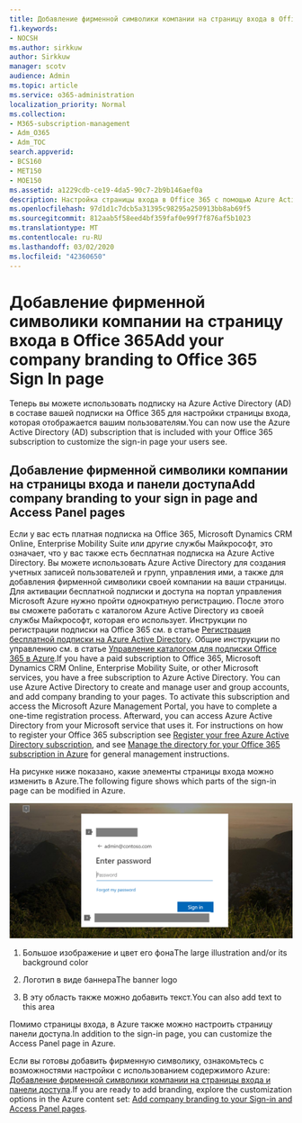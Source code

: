 ```yaml
---
title: Добавление фирменной символики компании на страницу входа в Office 365
f1.keywords:
- NOCSH
ms.author: sirkkuw
author: Sirkkuw
manager: scotv
audience: Admin
ms.topic: article
ms.service: o365-administration
localization_priority: Normal
ms.collection:
- M365-subscription-management
- Adm_O365
- Adm_TOC
search.appverid:
- BCS160
- MET150
- MOE150
ms.assetid: a1229cdb-ce19-4da5-90c7-2b9b146aef0a
description: Настройка страницы входа в Office 365 с помощью Azure Active Directory. Вы можете добавить иллюстрацию, логотип и текст на страницу входа.
ms.openlocfilehash: 97d1d1c7dcb5a31395c98295a250913bb8ab69f5
ms.sourcegitcommit: 812aab5f58eed4bf359faf0e99f7f876af5b1023
ms.translationtype: MT
ms.contentlocale: ru-RU
ms.lasthandoff: 03/02/2020
ms.locfileid: "42360650"
---
```

# <a name="add-your-company-branding-to-office-365-sign-in-page"></a><span data-ttu-id="79ed6-104">Добавление фирменной символики компании на страницу входа в Office 365</span><span class="sxs-lookup"><span data-stu-id="79ed6-104">Add your company branding to Office 365 Sign In page</span></span>

 <span data-ttu-id="79ed6-105">Теперь вы можете использовать подписку на Azure Active Directory (AD) в составе вашей подписки на Office 365 для настройки страницы входа, которая отображается вашим пользователям.</span><span class="sxs-lookup"><span data-stu-id="79ed6-105">You can now use the Azure Active Directory (AD) subscription that is included with your Office 365 subscription to customize the sign-in page your users see.</span></span> 
  
## <a name="add-company-branding-to-your-sign-in-page-and-access-panel-pages"></a><span data-ttu-id="79ed6-106">Добавление фирменной символики компании на страницы входа и панели доступа</span><span class="sxs-lookup"><span data-stu-id="79ed6-106">Add company branding to your sign in page and Access Panel pages</span></span>

<span data-ttu-id="79ed6-p102">Если у вас есть платная подписка на Office 365, Microsoft Dynamics CRM Online, Enterprise Mobility Suite или другие службы Майкрософт, это означает, что у вас также есть бесплатная подписка на Azure Active Directory. Вы можете использовать Azure Active Directory для создания учетных записей пользователей и групп, управления ими, а также для добавления фирменной символики своей компании на ваши страницы. Для активации бесплатной подписки и доступа на портал управления Microsoft Azure нужно пройти однократную регистрацию. После этого вы сможете работать с каталогом Azure Active Directory из своей службы Майкрософт, которая его использует. Инструкции по регистрации подписки на Office 365 см. в статье [Регистрация бесплатной подписки на Azure Active Directory](https://go.microsoft.com/fwlink/p/?LinkID=527966). Общие инструкции по управлению см. в статье [Управление каталогом для подписки Office 365 в Azure](https://go.microsoft.com/fwlink/p/?LinkId=620076).</span><span class="sxs-lookup"><span data-stu-id="79ed6-p102">If you have a paid subscription to Office 365, Microsoft Dynamics CRM Online, Enterprise Mobility Suite, or other Microsoft services, you have a free subscription to Azure Active Directory. You can use Azure Active Directory to create and manage user and group accounts, and add company branding to your pages. To activate this subscription and access the Microsoft Azure Management Portal, you have to complete a one-time registration process. Afterward, you can access Azure Active Directory from your Microsoft service that uses it. For instructions on how to register your Office 365 subscription see [Register your free Azure Active Directory subscription](https://go.microsoft.com/fwlink/p/?LinkID=527966), and see [Manage the directory for your Office 365 subscription in Azure](https://go.microsoft.com/fwlink/p/?LinkId=620076) for general management instructions.</span></span> 
  
<span data-ttu-id="79ed6-112">На рисунке ниже показано, какие элементы страницы входа можно изменить в Azure.</span><span class="sxs-lookup"><span data-stu-id="79ed6-112">The following figure shows which parts of the sign-in page can be modified in Azure.</span></span>
  
![Области страницы входа Office 365, которые можно настроить.](../../media/screenshotbranding.png)
  
1. <span data-ttu-id="79ed6-114">Большое изображение и цвет его фона</span><span class="sxs-lookup"><span data-stu-id="79ed6-114">The large illustration and/or its background color</span></span>
    
2. <span data-ttu-id="79ed6-115">Логотип в виде баннера</span><span class="sxs-lookup"><span data-stu-id="79ed6-115">The banner logo</span></span>
    
3. <span data-ttu-id="79ed6-116">В эту область также можно добавить текст.</span><span class="sxs-lookup"><span data-stu-id="79ed6-116">You can also add text to this area</span></span>
    
<span data-ttu-id="79ed6-117">Помимо страницы входа, в Azure также можно настроить страницу панели доступа.</span><span class="sxs-lookup"><span data-stu-id="79ed6-117">In addition to the sign-in page, you can customize the Access Panel page in Azure.</span></span>
  
<span data-ttu-id="79ed6-118">Если вы готовы добавить фирменную символику, ознакомьтесь с возможностями настройки с использованием содержимого Azure: [Добавление фирменной символики компании на страницы входа и панели доступа](https://go.microsoft.com/fwlink/p/?LinkId=620077).</span><span class="sxs-lookup"><span data-stu-id="79ed6-118">If you are ready to add branding, explore the customization options in the Azure content set: [Add company branding to your Sign-in and Access Panel pages](https://go.microsoft.com/fwlink/p/?LinkId=620077).</span></span>
